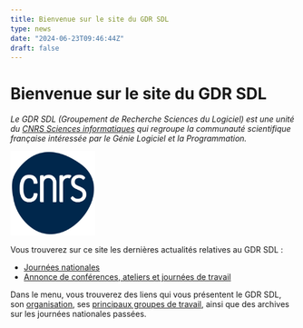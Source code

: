 ```yaml
---
title: Bienvenue sur le site du GDR SDL
type: news
date: "2024-06-23T09:46:44Z"
draft: false
---
```


# Bienvenue sur le site du GDR SDL

_Le GDR SDL (Groupement de Recherche Sciences du Logiciel) est une unité du [CNRS Sciences informatiques](http://www.cnrs.fr/ins2i/) qui regroupe la communauté scientifique française intéressée par le Génie Logiciel et la Programmation._

<img src="/assets/logo-cnrs.png" alt="Logo CNRS" width="150" />

Vous trouverez sur ce site les dernières actualités relatives au GDR SDL :

  * [Journées nationales](?page_id=36)[ ](http://gdr-gpl.cnrs.fr/Actions/Defis2025)
  * [Annonce de conférences, ateliers et journées de travail](?page_id=89)



Dans le menu, vous trouverez des liens qui vous présentent le GDR SDL, son [organisation](https://gdr-gpl.cnrs.fr/?page_id=22), ses [principaux groupes de travail](https://gdr-gpl.cnrs.fr/?page_id=27), ainsi que des archives sur les journées nationales passées.